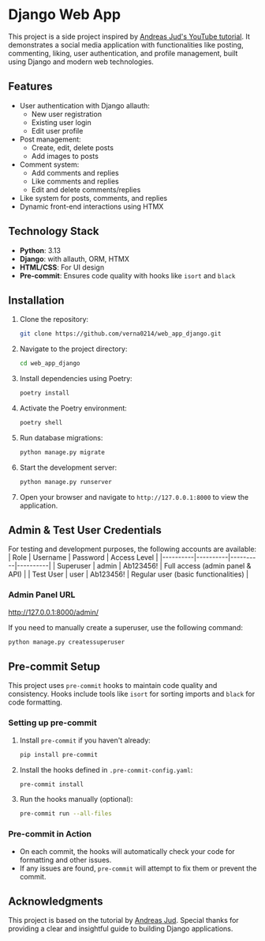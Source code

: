 # Django Web App

This project is a side project inspired by [Andreas Jud's YouTube tutorial](https://youtube.com/playlist?list=PL5E1F5cTSTtTAIw_lBp1hE8nAKfCXgUpW&si=8Y58O9fA9CqtUC5V). It demonstrates a social media application with functionalities like posting, commenting, liking, user authentication, and profile management, built using Django and modern web technologies.

## Features

- User authentication with Django allauth:
  - New user registration
  - Existing user login
  - Edit user profile
- Post management:
  - Create, edit, delete posts
  - Add images to posts
- Comment system:
  - Add comments and replies
  - Like comments and replies
  - Edit and delete comments/replies
- Like system for posts, comments, and replies
- Dynamic front-end interactions using HTMX

## Technology Stack

- **Python**: 3.13
- **Django**: with allauth, ORM, HTMX
- **HTML/CSS**: For UI design
- **Pre-commit**: Ensures code quality with hooks like `isort` and `black`

## Installation

1. Clone the repository:
   ```bash
   git clone https://github.com/verna0214/web_app_django.git
   ```

2. Navigate to the project directory:
   ```bash
   cd web_app_django
   ```

3. Install dependencies using Poetry:
   ```bash
   poetry install
   ```

4. Activate the Poetry environment:
   ```bash
   poetry shell
   ```

5. Run database migrations:
   ```bash
   python manage.py migrate
   ```

6. Start the development server:
   ```bash
   python manage.py runserver
   ```

7. Open your browser and navigate to `http://127.0.0.1:8000` to view the application.

## Admin & Test User Credentials

For testing and development purposes, the following accounts are available:
| Role | Username | Password | Access Level |
|----------|----------|----------|----------|
| Superuser | admin | Ab123456! | Full access (admin panel & API) |
| Test User | user  | Ab123456! | Regular user (basic functionalities) |

### Admin Panel URL
http://127.0.0.1:8000/admin/

If you need to manually create a superuser, use the following command:
   ```bash
   python manage.py createssuperuser
   ```


## Pre-commit Setup

This project uses `pre-commit` hooks to maintain code quality and consistency. Hooks include tools like `isort` for sorting imports and `black` for code formatting.

### Setting up pre-commit

1. Install `pre-commit` if you haven't already:
   ```bash
   pip install pre-commit
   ```

2. Install the hooks defined in `.pre-commit-config.yaml`:
   ```bash
   pre-commit install
   ```

3. Run the hooks manually (optional):
   ```bash
   pre-commit run --all-files
   ```

### Pre-commit in Action

- On each commit, the hooks will automatically check your code for formatting and other issues.
- If any issues are found, `pre-commit` will attempt to fix them or prevent the commit.

## Acknowledgments

This project is based on the tutorial by [Andreas Jud](https://youtube.com/playlist?list=PL5E1F5cTSTtTAIw_lBp1hE8nAKfCXgUpW&si=8Y58O9fA9CqtUC5V). Special thanks for providing a clear and insightful guide to building Django applications.
